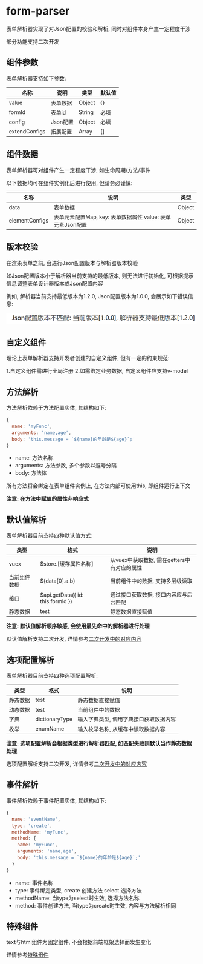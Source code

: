 # form-parser

表单解析器实现了对Json配置的校验和解析, 同时对组件本身产生一定程度干涉

部分功能支持二次开发

## 组件参数

表单解析器支持如下参数:

<table>
  <thead>
    <tr>
      <th>名称</th>
      <th>说明</th>
      <th>类型</th>
      <th>默认值</th>
    </tr>
  </thead>
  <tbody>
    <tr>
      <td>value</td>
      <td>表单数据</td>
      <td>Object</td>
      <td>{}</td>
    </tr>
    <tr>
      <td>formId</td>
      <td>表单id</td>
      <td>String</td>
      <td>必填</td>
    </tr>
    <tr>
      <td>config</td>
      <td>Json配置</td>
      <td>Object</td>
      <td>必填</td>
    </tr>
    <tr>
      <td>extendConfigs</td>
      <td>拓展配置</td>
      <td>Array</td>
      <td>[]</td>
    </tr>
  </tbody>
</table>

## 组件数据

表单解析器可对组件产生一定程度干涉, 如生命周期/方法/事件

以下数据均可在组件实例化后进行使用, 但请务必谨慎:

<table>
  <thead>
    <tr>
      <th>名称</th>
      <th>说明</th>
      <th>类型</th>
    </tr>
  </thead>
  <tbody>
    <tr>
      <td>data</td>
      <td>表单数据</td>
      <td>Object</td>
    </tr>
    <tr>
      <td>elementConfigs</td>
      <td>表单元素配置Map, key: 表单数据属性 value: 表单元素Json配置</td>
      <td>Object</td>
    </tr>
  </tbody>
</table>

## 版本校验

在渲染表单之前, 会进行Json配置版本与解析器版本校验

如Json配置版本小于解析器当前支持的最低版本, 则无法进行初始化, 可根据提示信息调整表单设计器版本或Json配置内容

例如, 解析器当前支持最低版本为1.2.0, Json配置版本为1.0.0, 会展示如下错误信息:

![版本校验失败](assets/versionError.png)

## 自定义组件

理论上表单解析器支持开发者创建的自定义组件, 但有一定的约束规范:

1.自定义组件需进行全局注册
2.如需绑定业务数据, 自定义组件应支持v-model

## 方法解析

方法解析依赖于方法配置实体, 其结构如下:

```js
{
  name: 'myFunc',
  arguments: 'name,age',
  body: 'this.message = `${name}的年龄是${age}`;'
}
```

- name: 方法名称
- arguments: 方法参数, 多个参数以逗号分隔
- body: 方法体

所有方法将会绑定在表单组件实例上, 在方法内部可使用this, 即组件运行上下文

**注意: 在方法中赋值的属性非响应式**

## 默认值解析

表单解析器目前支持四种默认值方式:

<table>
  <thead>
    <tr>
      <th>类型</th>
      <th>格式</th>
      <th>说明</th>
    </tr>
  </thead>
  <tbody>
    <tr>
      <td>vuex</td>
      <td>$store.[缓存属性名称]</td>
      <td>从vuex中获取数据, 需在getters中有对应的属性</td>
    </tr>
    <tr>
      <td>当前组件数据</td>
      <td>${data[0].a.b}</td>
      <td>当前组件中的数据, 支持多层级读取</td>
    </tr>
    <tr>
      <td>接口</td>
      <td>$api.getData({ id: this.formId })</td>
      <td>通过接口获取数据, 接口内容应与后台匹配</td>
    </tr>
    <tr>
      <td>静态数据</td>
      <td>test</td>
      <td>静态数据直接赋值</td>
    </tr>
  </tbody>
</table>

**注意: 默认值解析顺序敏感, 会使用最先命中的解析器进行处理**

默认值解析支持二次开发, 详情参考[二次开发中的对应内容](/zh-cn/develop/defaultValue)

## 选项配置解析

表单解析器目前支持四种选项配置解析:

<table>
  <thead>
    <tr>
      <th>类型</th>
      <th>格式</th>
      <th>说明</th>
    </tr>
  </thead>
  <tbody>
    <tr>
      <td>静态数据</td>
      <td>test</td>
      <td>静态数据直接赋值</td>
    </tr>
    <tr>
      <td>动态数据</td>
      <td>test</td>
      <td>当前组件中的数据</td>
    </tr>
    <tr>
      <td>字典</td>
      <td>dictionaryType</td>
      <td>输入字典类型, 调用字典接口获取数据内容</td>
    </tr>
    <tr>
      <td>枚举</td>
      <td>enumName</td>
      <td>输入枚举名称, 从缓存中读取数据内容</td>
    </tr>
  </tbody>
</table>

**注意: 选项配置解析会根据类型进行解析器匹配, 如匹配失败则默认当作静态数据处理**

选项配置解析支持二次开发, 详情参考[二次开发中的对应内容](/zh-cn/develop/optionsConfig)

## 事件解析

事件解析依赖于事件配置实体, 其结构如下:

```js
{
  name: 'eventName',
  type: 'create',
  methodName: 'myFunc',
  method: {
    name: 'myFunc',
    arguments: 'name,age',
    body: 'this.message = `${name}的年龄是${age}`;'
  }
}
```

- name: 事件名称
- type: 事件绑定类型, create 创建方法 select 选择方法
- methodName: 当type为select时生效, 选择方法名称
- method: 事件创建方法, 当type为create时生效, 内容与方法解析相同

## 特殊组件

text与html组件为固定组件, 不会根据前端框架选择而发生变化

详情参考[特殊组件](/zh-cn/components/special)